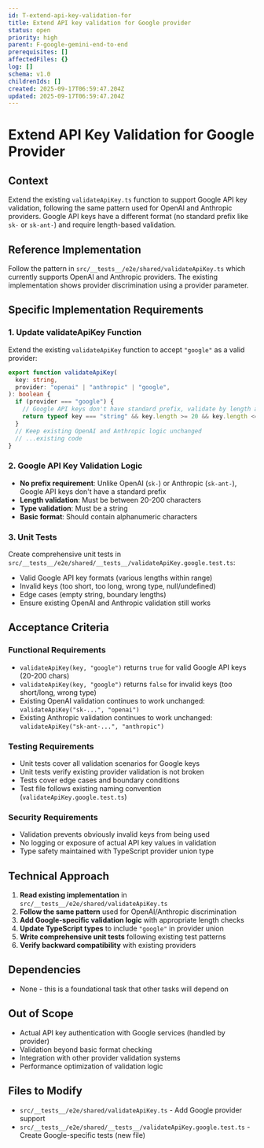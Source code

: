 ```yaml
---
id: T-extend-api-key-validation-for
title: Extend API key validation for Google provider
status: open
priority: high
parent: F-google-gemini-end-to-end
prerequisites: []
affectedFiles: {}
log: []
schema: v1.0
childrenIds: []
created: 2025-09-17T06:59:47.204Z
updated: 2025-09-17T06:59:47.204Z
---
```


# Extend API Key Validation for Google Provider

## Context

Extend the existing `validateApiKey.ts` function to support Google API key validation, following the same pattern used for OpenAI and Anthropic providers. Google API keys have a different format (no standard prefix like `sk-` or `sk-ant-`) and require length-based validation.

## Reference Implementation

Follow the pattern in `src/__tests__/e2e/shared/validateApiKey.ts` which currently supports OpenAI and Anthropic providers. The existing implementation shows provider discrimination using a provider parameter.

## Specific Implementation Requirements

### 1. Update validateApiKey Function

Extend the existing `validateApiKey` function to accept `"google"` as a valid provider:

```typescript
export function validateApiKey(
  key: string,
  provider: "openai" | "anthropic" | "google",
): boolean {
  if (provider === "google") {
    // Google API keys don't have standard prefix, validate by length and basic format
    return typeof key === "string" && key.length >= 20 && key.length <= 200;
  }
  // Keep existing OpenAI and Anthropic logic unchanged
  // ...existing code
}
```

### 2. Google API Key Validation Logic

- **No prefix requirement**: Unlike OpenAI (`sk-`) or Anthropic (`sk-ant-`), Google API keys don't have a standard prefix
- **Length validation**: Must be between 20-200 characters
- **Type validation**: Must be a string
- **Basic format**: Should contain alphanumeric characters

### 3. Unit Tests

Create comprehensive unit tests in `src/__tests__/e2e/shared/__tests__/validateApiKey.google.test.ts`:

- Valid Google API key formats (various lengths within range)
- Invalid keys (too short, too long, wrong type, null/undefined)
- Edge cases (empty string, boundary lengths)
- Ensure existing OpenAI and Anthropic validation still works

## Acceptance Criteria

### Functional Requirements

- `validateApiKey(key, "google")` returns `true` for valid Google API keys (20-200 chars)
- `validateApiKey(key, "google")` returns `false` for invalid keys (too short/long, wrong type)
- Existing OpenAI validation continues to work unchanged: `validateApiKey("sk-...", "openai")`
- Existing Anthropic validation continues to work unchanged: `validateApiKey("sk-ant-...", "anthropic")`

### Testing Requirements

- Unit tests cover all validation scenarios for Google keys
- Unit tests verify existing provider validation is not broken
- Tests cover edge cases and boundary conditions
- Test file follows existing naming convention (`validateApiKey.google.test.ts`)

### Security Requirements

- Validation prevents obviously invalid keys from being used
- No logging or exposure of actual API key values in validation
- Type safety maintained with TypeScript provider union type

## Technical Approach

1. **Read existing implementation** in `src/__tests__/e2e/shared/validateApiKey.ts`
2. **Follow the same pattern** used for OpenAI/Anthropic discrimination
3. **Add Google-specific validation logic** with appropriate length checks
4. **Update TypeScript types** to include `"google"` in provider union
5. **Write comprehensive unit tests** following existing test patterns
6. **Verify backward compatibility** with existing providers

## Dependencies

- None - this is a foundational task that other tasks will depend on

## Out of Scope

- Actual API key authentication with Google services (handled by provider)
- Validation beyond basic format checking
- Integration with other provider validation systems
- Performance optimization of validation logic

## Files to Modify

- `src/__tests__/e2e/shared/validateApiKey.ts` - Add Google provider support
- `src/__tests__/e2e/shared/__tests__/validateApiKey.google.test.ts` - Create Google-specific tests (new file)
